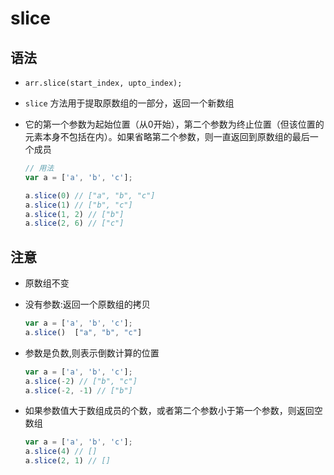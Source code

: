 # slice

## 语法

*   `arr.slice(start_index, upto_index);`

*   `slice` 方法用于提取原数组的一部分，返回一个新数组

*   它的第一个参数为起始位置（从0开始），第二个参数为终止位置（但该位置的元素本身不包括在内）。如果省略第二个参数，则一直返回到原数组的最后一个成员

    ```javascript
    // 用法
    var a = ['a', 'b', 'c'];

    a.slice(0) // ["a", "b", "c"]
    a.slice(1) // ["b", "c"]
    a.slice(1, 2) // ["b"]
    a.slice(2, 6) // ["c"]
    ```

## 注意

*   原数组不变

*   没有参数:返回一个原数组的拷贝

    ```javascript
    var a = ['a', 'b', 'c'];
    a.slice()  ["a", "b", "c"]
    ```

*   参数是负数,则表示倒数计算的位置

    ```javascript
    var a = ['a', 'b', 'c'];
    a.slice(-2) // ["b", "c"]
    a.slice(-2, -1) // ["b"]
    ```

*   如果参数值大于数组成员的个数，或者第二个参数小于第一个参数，则返回空数组

    ```javascript
    var a = ['a', 'b', 'c'];
    a.slice(4) // []
    a.slice(2, 1) // []
    ```
